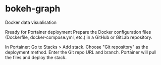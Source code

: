 # bokeh-graph
Docker data visualisation

Rready for Portainer deployment
Prepare the Docker configuration files (Dockerfile, docker-compose.yml, etc.) in a GitHub or GitLab repository.

In Portainer:
Go to Stacks > Add stack.
Choose "Git repository" as the deployment method.
Enter the Git repo URL and branch.
Portainer will pull the files and deploy the stack.
